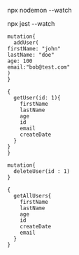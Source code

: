 npx nodemon --watch

npx jest --watch

``` 
mutation{
  addUser(
firstName: "john"
lastName: "doe"
age: 100
email:"bob@test.com"
)
}
```

``` 
{
  getUser(id: 1){
    firstName
    lastName
    age
    id
    email
    createDate
  }
}
}
```

``` 
mutation{
  deleteUser(id : 1)
}
```

``` 
{
  getAllUsers{
    firstName
    lastName
    age
    id
    createDate
    email
  }
}
```
